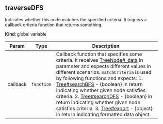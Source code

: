 <a name="traverseDFS"></a>
## traverseDFS
Indicates whether this node matches the specified criteria. It triggers a callback criteria function that returns something.

**Kind**: global variable  

| Param | Type | Description |
| --- | --- | --- |
| callback | <code>function</code> | Callback function that specifies some criteria. It receives [TreeNode#_data](TreeNode#_data) in parameter and expects different values in different scenarios. `matchCriteria` is used by following functions and expects: 1. [Tree#searchBFS](Tree#searchBFS) - {boolean} in return indicating whether given node satisfies criteria. 2. [Tree#searchDFS](Tree#searchDFS) - {boolean} in return indicating whether given node satisfies criteria. 3. [Tree#export](Tree#export) - {object} in return indicating formatted data object. |

